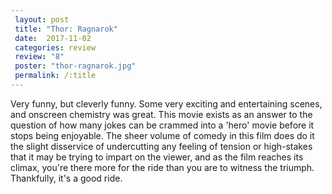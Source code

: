 ```yaml
---
 layout: post
 title: "Thor: Ragnarok"
 date:  2017-11-02
 categories: review
 review: "8"
 poster: "thor-ragnarok.jpg"
 permalink: /:title
---
```



Very funny, but cleverly funny. Some very exciting and entertaining scenes, and onscreen chemistry was great. This movie exists as an answer to the question of how many jokes can be crammed into a 'hero' movie before it stops being enjoyable. The sheer volume of comedy in this film does do it the slight disservice of undercutting any feeling of tension or high-stakes that it may be trying to impart on the viewer, and as the film reaches its climax, you're there more for the ride than you are to witness the triumph. Thankfully, it's a good ride.